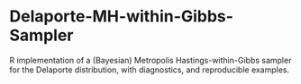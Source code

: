 # Delaporte-MH-within-Gibbs-Sampler
R implementation of a (Bayesian) Metropolis Hastings-within-Gibbs sampler for the Delaporte distribution, with diagnostics, and reproducible examples.
